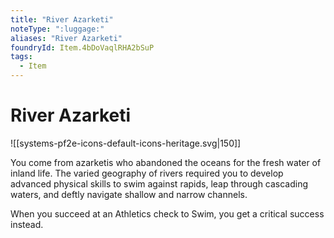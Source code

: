 ```yaml
---
title: "River Azarketi"
noteType: ":luggage:"
aliases: "River Azarketi"
foundryId: Item.4bDoVaqlRHA2bSuP
tags:
  - Item
---
```


# River Azarketi
![[systems-pf2e-icons-default-icons-heritage.svg|150]]

You come from azarketis who abandoned the oceans for the fresh water of inland life. The varied geography of rivers required you to develop advanced physical skills to swim against rapids, leap through cascading waters, and deftly navigate shallow and narrow channels.

When you succeed at an Athletics check to Swim, you get a critical success instead.
